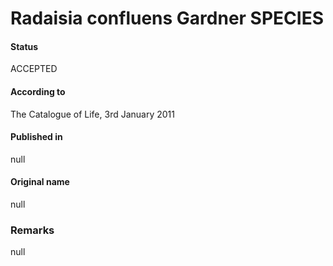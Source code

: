 Radaisia confluens Gardner SPECIES
=======

#### Status
ACCEPTED

#### According to
The Catalogue of Life, 3rd January 2011

#### Published in
null

#### Original name
null

### Remarks
null